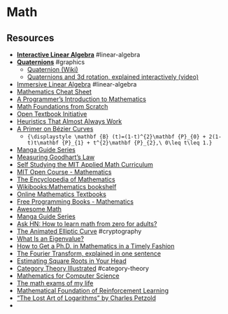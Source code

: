 # Math

## Resources

- [**Interactive Linear Algebra**](https://textbooks.math.gatech.edu/ila/index.html) #linear-algebra
- [**Quaternions**](https://eater.net/quaternions) #graphics
  - [Quaternion (Wiki)](https://en.wikipedia.org/wiki/Quaternion)
  - [Quaternions and 3d rotation, explained interactively (video)](https://youtu.be/zjMuIxRvygQ?si=4LvYANrmsuy5lwIt)
- [Immersive Linear Algebra](http://immersivemath.com/ila/index.html) #linear-algebra
- [Mathematics Cheat Sheet](https://ourway.keybase.pub/mathematics_cheat_sheet.pdf)
- [A Programmer’s Introduction to Mathematics](https://www.bit-101.com/blog/2021/08/a-programmers-introduction-to-mathematics/)
- [Math Foundations from Scratch](https://learnaifromscratch.github.io/math.html)
- [Open Textbook Initiative](https://aimath.org/textbooks/)
- [Heuristics That Almost Always Work](https://astralcodexten.substack.com/p/heuristics-that-almost-always-work)
- [A Primer on Bézier Curves](https://pomax.github.io/bezierinfo/#introduction)
  - `{\displaystyle \mathbf {B} (t)=(1-t)^{2}\mathbf {P}_{0} + 2(1-t)t\mathbf {P}_{1} + t^{2}\mathbf {P}_{2},\ 0\leq t\leq 1.}`
- [Manga Guide Series](https://www.ohmsha.co.jp/english/manga.htm)
- [Measuring Goodhart’s Law](https://openai.com/blog/measuring-goodharts-law/)
- [Self Studying the MIT Applied Math Curriculum](https://www.smallstepcap.com/self-studying-the-mit-applied-math-curriculum/)
- [MIT Open Course - Mathematics](https://ocw.mit.edu/courses/mathematics/)
- [The Encyclopedia of Mathematics](https://encyclopediaofmath.org/wiki/Main_Page)
- [Wikibooks:Mathematics bookshelf](https://en.wikibooks.org/wiki/Wikibooks:Mathematics_bookshelf)
- [Online Mathematics Textbooks](https://people.math.gatech.edu/~cain/textbooks/onlinebooks.html)
- [Free Programming Books - Mathematics](https://github.com/EbookFoundation/free-programming-books/blob/main/books/free-programming-books-subjects.md#mathematics)
- [Awesome Math](https://github.com/rossant/awesome-math)
- [Manga Guide Series](https://www.ohmsha.co.jp/english/manga.htm)
- [Ask HN: How to learn math from zero for adults?](https://news.ycombinator.com/item?id=31539549)
- [The Animated Elliptic Curve](https://curves.xargs.org) #cryptography
- [What Is an Eigenvalue?](https://nhigham.com/2022/11/08/what-is-an-eigenvalue/)
- [How to Get a Ph.D. in Mathematics in a Timely Fashion](https://sites.math.washington.edu/~billey/advice/timely.fashion.pdf)
- [The Fourier Transform, explained in one sentence](https://blog.revolutionanalytics.com/2014/01/the-fourier-transform-explained-in-one-sentence.html)
- [Estimating Square Roots in Your Head](https://gregorygundersen.com/blog/2023/02/01/estimating-square-roots/)
- [Category Theory Illustrated](https://abuseofnotation.github.io/category-theory-illustrated/) #category-theory
- [Mathematics for Computer Science](https://openlearninglibrary.mit.edu/courses/course-v1:OCW+6.042J+2T2019/about)
- [The math exams of my life](https://www.andreinc.net/2024/01/09/the-most-important-math-exams-of-my-life)
- [Mathematical Foundation of Reinforcement Learning](https://github.com/MathFoundationRL/Book-Mathematical-Foundation-of-Reinforcement-Learning)
- [“The Lost Art of Logarithms” by Charles Petzold](https://www.lostartoflogarithms.com/)
- 
